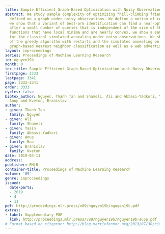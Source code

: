 ```yaml
---
title: Sample Efficient Graph-Based Optimization with Noisy Observations
abstract: We study sample complexity of optimizing “hill-climbing friendly” functions
  defined on a graph under noisy observations. We define a notion of convexity, and
  we show that a variant of best-arm identification can find a near-optimal solution
  after a small number of queries that is independent of the size of the graph. For
  functions that have local minima and are nearly convex, we show a sample complexity
  for the classical simulated annealing under noisy observations. We show effectiveness
  of the greedy algorithm with restarts and the simulated annealing on problems of
  graph-based nearest neighbor classification as well as a web advertising application.
layout: inproceedings
series: Proceedings of Machine Learning Research
id: nguyen19b
month: 0
tex_title: Sample Efficient Graph-Based Optimization with Noisy Observations
firstpage: 3333
lastpage: 3341
page: 3333-3341
order: 3333
cycles: false
bibtex_author: Nguyen, Thanh Tan and Shameli, Ali and Abbasi-Yadkori, Yasin and Rao,
  Anup and Kveton, Branislav
author:
- given: Thanh Tan
  family: Nguyen
- given: Ali
  family: Shameli
- given: Yasin
  family: Abbasi-Yadkori
- given: Anup
  family: Rao
- given: Branislav
  family: Kveton
date: 2019-04-11
address: 
publisher: PMLR
container-title: Proceedings of Machine Learning Research
volume: '89'
genre: inproceedings
issued:
  date-parts:
  - 2019
  - 4
  - 11
pdf: http://proceedings.mlr.press/v89/nguyen19b/nguyen19b.pdf
extras:
- label: Supplementary PDF
  link: http://proceedings.mlr.press/v89/nguyen19b/nguyen19b-supp.pdf
# Format based on citeproc: http://blog.martinfenner.org/2013/07/30/citeproc-yaml-for-bibliographies/
---
```

